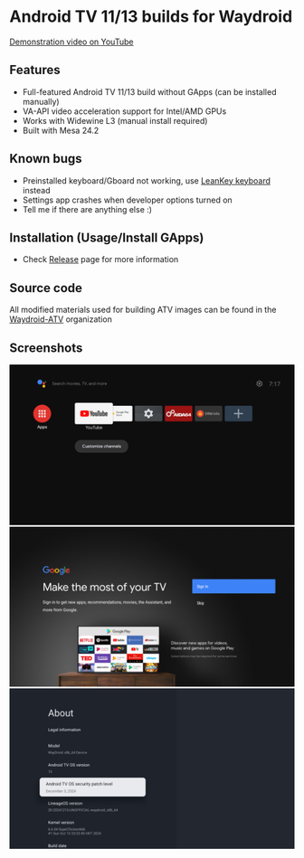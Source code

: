 # Android TV 11/13 builds for Waydroid
[Demonstration video on YouTube](https://www.youtube.com/watch?v=NK1xxoJpPkQ)
## Features
- Full-featured Android TV 11/13 build without GApps (can be installed manually)
- VA-API video acceleration support for Intel/AMD GPUs
- Works with Widewine L3 (manual install required)
- Built with Mesa 24.2

## Known bugs
- Preinstalled keyboard/Gboard not working, use [LeanKey keyboard](https://github.com/yuliskov/LeanKeyKeyboard) instead
- Settings app crashes when developer options turned on
- Tell me if there are anything else :)

## Installation (Usage/Install GApps)
- Check [Release](https://github.com/supechicken/waydroid-androidtv-build/releases/latest) page for more information

## Source code
All modified materials used for building ATV images can be found in the [Waydroid-ATV](https://github.com/Waydroid-ATV) organization

## Screenshots
<img width="750" alt="Homescreen" src="screenshots/homescreen.png" />
<img width="750" alt="Google account login prompt" src="screenshots/google-login-prompt.png" />
<img width="750" alt="Settings UI" src="screenshots/settings-ui.png" />
